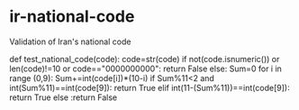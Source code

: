 # ir-national-code
Validation of Iran's national code

def test_national_code(code):
    code=str(code)
    if not(code.isnumeric()) or len(code)!=10 or code=="0000000000":
        return False
    else:
        Sum=0
        for i in range (0,9):
            Sum+=int(code[i])*(10-i)
        if Sum%11<2 and int(Sum%11)==int(code[9]):
            return True
        elif int(11-(Sum%11))==int(code[9]):
            return True
        else :return False

